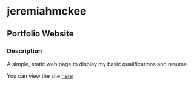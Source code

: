 # jeremiahmckee

## Portfolio Website

### Description

A simple, static web page to display my basic qualifications and resume.

You can view the site [here](https://jmckee.github.io/portfolio-website/)
